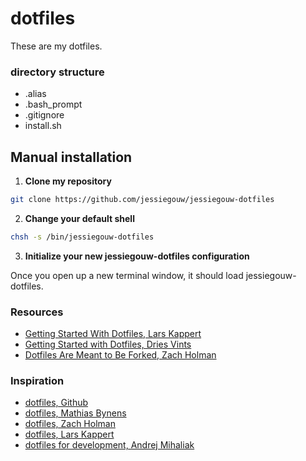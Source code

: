 # dotfiles
These are my dotfiles.

### directory structure
* .alias
* .bash_prompt
* .gitignore
* install.sh

## Manual installation
1. __Clone my repository__
```sh
git clone https://github.com/jessiegouw/jessiegouw-dotfiles
```

2. __Change your default shell__
```sh
chsh -s /bin/jessiegouw-dotfiles
```

3. __Initialize your new jessiegouw-dotfiles configuration__

Once you open up a new terminal window, it should load jessiegouw-dotfiles.

### Resources
* [Getting Started With Dotfiles, Lars Kappert](https://medium.com/@webprolific/getting-started-with-dotfiles-43c3602fd789)
* [Getting Started with Dotfiles, Dries Vints](https://zachholman.com/2010/08/dotfiles-are-meant-to-be-forked/)
* [Dotfiles Are Meant to Be Forked, Zach Holman](https://zachholman.com/2010/08/dotfiles-are-meant-to-be-forked/)

### Inspiration
* [dotfiles, Github](https://dotfiles.github.io/)
* [dotfiles, Mathias Bynens](https://github.com/mathiasbynens/dotfiles)
* [dotfiles, Zach Holman](https://github.com/holman/dotfiles)
* [dotfiles, Lars Kappert](https://github.com/webpro/dotfiles)
* [dotfiles for development, Andrej Mihaliak](https://github.com/mihaliak/dotfiles)
